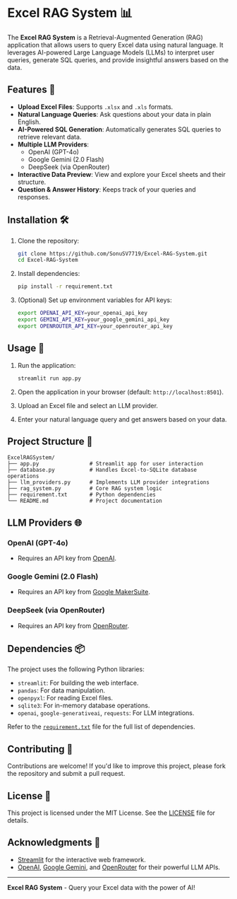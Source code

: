 # Excel RAG System 📊

The **Excel RAG System** is a Retrieval-Augmented Generation (RAG) application that allows users to query Excel data using natural language. It leverages AI-powered Large Language Models (LLMs) to interpret user queries, generate SQL queries, and provide insightful answers based on the data.

## Features 🚀

- **Upload Excel Files**: Supports `.xlsx` and `.xls` formats.
- **Natural Language Queries**: Ask questions about your data in plain English.
- **AI-Powered SQL Generation**: Automatically generates SQL queries to retrieve relevant data.
- **Multiple LLM Providers**:
  - OpenAI (GPT-4o)
  - Google Gemini (2.0 Flash)
  - DeepSeek (via OpenRouter)
- **Interactive Data Preview**: View and explore your Excel sheets and their structure.
- **Question & Answer History**: Keeps track of your queries and responses.

## Installation 🛠️

1. Clone the repository:
   ```bash
   git clone https://github.com/SonuSV7719/Excel-RAG-System.git
   cd Excel-RAG-System
   ```

2. Install dependencies:
   ```bash
   pip install -r requirement.txt
   ```

3. (Optional) Set up environment variables for API keys:
   ```bash
   export OPENAI_API_KEY=your_openai_api_key
   export GEMINI_API_KEY=your_google_gemini_api_key
   export OPENROUTER_API_KEY=your_openrouter_api_key
   ```

## Usage 📖

1. Run the application:
   ```bash
   streamlit run app.py
   ```

2. Open the application in your browser (default: `http://localhost:8501`).

3. Upload an Excel file and select an LLM provider.

4. Enter your natural language query and get answers based on your data.

## Project Structure 📂

```
ExcelRAGSystem/
├── app.py                # Streamlit app for user interaction
├── database.py           # Handles Excel-to-SQLite database operations
├── llm_providers.py      # Implements LLM provider integrations
├── rag_system.py         # Core RAG system logic
├── requirement.txt       # Python dependencies
└── README.md             # Project documentation
```

## LLM Providers 🌐

### OpenAI (GPT-4o)
- Requires an API key from [OpenAI](https://platform.openai.com/).

### Google Gemini (2.0 Flash)
- Requires an API key from [Google MakerSuite](https://makersuite.google.com/).

### DeepSeek (via OpenRouter)
- Requires an API key from [OpenRouter](https://openrouter.ai/).

## Dependencies 📦

The project uses the following Python libraries:
- `streamlit`: For building the web interface.
- `pandas`: For data manipulation.
- `openpyxl`: For reading Excel files.
- `sqlite3`: For in-memory database operations.
- `openai`, `google-generativeai`, `requests`: For LLM integrations.

Refer to the [`requirement.txt`](requirement.txt) file for the full list of dependencies.

## Contributing 🤝

Contributions are welcome! If you'd like to improve this project, please fork the repository and submit a pull request.

## License 📜

This project is licensed under the MIT License. See the [LICENSE](LICENSE) file for details.

## Acknowledgments 🙏

- [Streamlit](https://streamlit.io/) for the interactive web framework.
- [OpenAI](https://openai.com/), [Google Gemini](https://makersuite.google.com/), and [OpenRouter](https://openrouter.ai/) for their powerful LLM APIs.

---

**Excel RAG System** - Query your Excel data with the power of AI!

